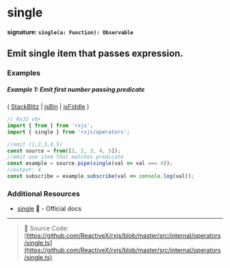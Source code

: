 # single

#### signature: `single(a: Function): Observable`

## Emit single item that passes expression.



### Examples

##### Example 1: Emit first number passing predicate

(
[StackBlitz](https://stackblitz.com/edit/typescript-qhynlr?file=index.ts&devtoolsheight=100)
| [jsBin](http://jsbin.com/solecibuza/1/edit?js,console) |
[jsFiddle](https://jsfiddle.net/btroncone/26r5y90s/) )

```js
// RxJS v6+
import { from } from 'rxjs';
import { single } from 'rxjs/operators';

//emit (1,2,3,4,5)
const source = from([1, 2, 3, 4, 5]);
//emit one item that matches predicate
const example = source.pipe(single(val => val === 4));
//output: 4
const subscribe = example.subscribe(val => console.log(val));
```

### Additional Resources

- [single](https://rxjs.dev/api/operators/single) 📰 - Official docs

---

> 📁 Source Code:
> [https://github.com/ReactiveX/rxjs/blob/master/src/internal/operators/single.ts](https://github.com/ReactiveX/rxjs/blob/master/src/internal/operators/single.ts)
